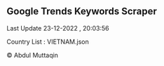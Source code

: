 

## Google Trends Keywords Scraper 
 
Last Update 23-12-2022 , 20:03:56

Country List :
VIETNAM.json



© Abdul Muttaqin 
